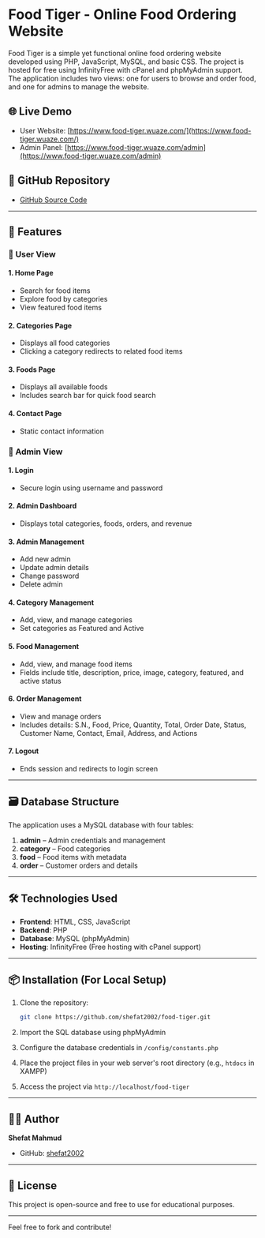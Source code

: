 # Food Tiger - Online Food Ordering Website

Food Tiger is a simple yet functional online food ordering website developed using PHP, JavaScript, MySQL, and basic CSS. The project is hosted for free using InfinityFree with cPanel and phpMyAdmin support. The application includes two views: one for users to browse and order food, and one for admins to manage the website.

## 🌐 Live Demo

- User Website: [https://www.food-tiger.wuaze.com/](https://www.food-tiger.wuaze.com/)
- Admin Panel: [https://www.food-tiger.wuaze.com/admin](https://www.food-tiger.wuaze.com/admin)

## 📂 GitHub Repository

- [GitHub Source Code](https://github.com/shefat2002/food-tiger)

---

## 🚀 Features

### 👥 User View

#### 1. Home Page

- Search for food items
- Explore food by categories
- View featured food items

#### 2. Categories Page

- Displays all food categories
- Clicking a category redirects to related food items

#### 3. Foods Page

- Displays all available foods
- Includes search bar for quick food search

#### 4. Contact Page

- Static contact information

### 🔐 Admin View

#### 1. Login

- Secure login using username and password

#### 2. Admin Dashboard

- Displays total categories, foods, orders, and revenue

#### 3. Admin Management

- Add new admin
- Update admin details
- Change password
- Delete admin

#### 4. Category Management

- Add, view, and manage categories
- Set categories as Featured and Active

#### 5. Food Management

- Add, view, and manage food items
- Fields include title, description, price, image, category, featured, and active status

#### 6. Order Management

- View and manage orders
- Includes details: S.N., Food, Price, Quantity, Total, Order Date, Status, Customer Name, Contact, Email, Address, and Actions

#### 7. Logout

- Ends session and redirects to login screen

---

## 🗃️ Database Structure

The application uses a MySQL database with four tables:

1. **admin** – Admin credentials and management
2. **category** – Food categories
3. **food** – Food items with metadata
4. **order** – Customer orders and details

---

## 🛠️ Technologies Used

- **Frontend**: HTML, CSS, JavaScript
- **Backend**: PHP
- **Database**: MySQL (phpMyAdmin)
- **Hosting**: InfinityFree (Free hosting with cPanel support)

---

## 📦 Installation (For Local Setup)

1. Clone the repository:

   ```bash
   git clone https://github.com/shefat2002/food-tiger.git
   ```

2. Import the SQL database using phpMyAdmin

3. Configure the database credentials in `/config/constants.php`

4. Place the project files in your web server's root directory (e.g., `htdocs` in XAMPP)

5. Access the project via `http://localhost/food-tiger`

---

## 👨‍💻 Author

**Shefat Mahmud**

- GitHub: [shefat2002](https://github.com/shefat2002)

---

## 📄 License

This project is open-source and free to use for educational purposes.

---

Feel free to fork and contribute!

